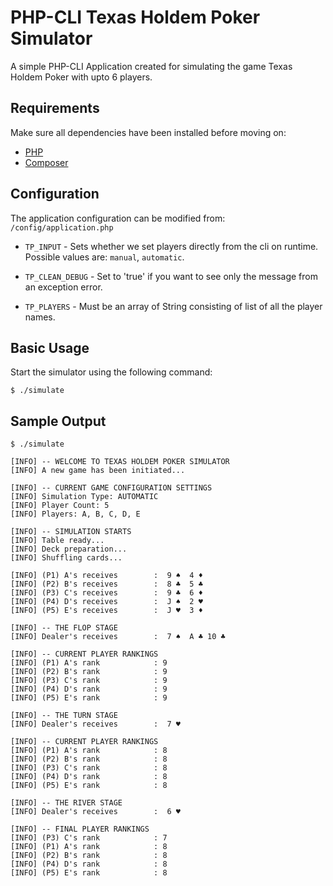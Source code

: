 # PHP-CLI Texas Holdem Poker Simulator
A simple PHP-CLI Application created for simulating the game Texas Holdem Poker with upto 6 players.

## Requirements
Make sure all dependencies have been installed before moving on:
* [PHP](https://secure.php.net/manual/en/install.php)
* [Composer](https://getcomposer.org/download/)

## Configuration
The application configuration can be modified from:
` /config/application.php`
* `TP_INPUT` - Sets whether we set players directly from the cli on runtime. Possible values are: `manual`, `automatic`.

* `TP_CLEAN_DEBUG` - Set to 'true' if you want to see only
the message from an exception error.

* `TP_PLAYERS` - Must be an array of String consisting of list of all the player names.

## Basic Usage
Start the simulator using the following command:
```shell
$ ./simulate
```

## Sample Output
```shell
$ ./simulate

[INFO] -- WELCOME TO TEXAS HOLDEM POKER SIMULATOR
[INFO] A new game has been initiated...

[INFO] -- CURRENT GAME CONFIGURATION SETTINGS
[INFO] Simulation Type: AUTOMATIC
[INFO] Player Count: 5
[INFO] Players: A, B, C, D, E

[INFO] -- SIMULATION STARTS
[INFO] Table ready...
[INFO] Deck preparation...
[INFO] Shuffling cards...

[INFO] (P1) A's receives        :  9 ♠  4 ♦
[INFO] (P2) B's receives        :  8 ♣  5 ♣
[INFO] (P3) C's receives        :  9 ♣  6 ♦
[INFO] (P4) D's receives        :  J ♠  2 ♥
[INFO] (P5) E's receives        :  J ♥  3 ♦

[INFO] -- THE FLOP STAGE
[INFO] Dealer's receives        :  7 ♠  A ♣ 10 ♣

[INFO] -- CURRENT PLAYER RANKINGS
[INFO] (P1) A's rank            : 9
[INFO] (P2) B's rank            : 9
[INFO] (P3) C's rank            : 9
[INFO] (P4) D's rank            : 9
[INFO] (P5) E's rank            : 9

[INFO] -- THE TURN STAGE
[INFO] Dealer's receives        :  7 ♥

[INFO] -- CURRENT PLAYER RANKINGS
[INFO] (P1) A's rank            : 8
[INFO] (P2) B's rank            : 8
[INFO] (P3) C's rank            : 8
[INFO] (P4) D's rank            : 8
[INFO] (P5) E's rank            : 8

[INFO] -- THE RIVER STAGE
[INFO] Dealer's receives        :  6 ♥

[INFO] -- FINAL PLAYER RANKINGS
[INFO] (P3) C's rank            : 7
[INFO] (P1) A's rank            : 8
[INFO] (P2) B's rank            : 8
[INFO] (P4) D's rank            : 8
[INFO] (P5) E's rank            : 8
```
